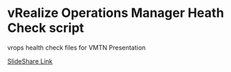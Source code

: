 # vRealize Operations Manager Heath Check script
vrops health check files for VMTN Presentation

[SlideShare Link](https://www.slideshare.net/ThomGreene/automating-troubleshooting-with-vmware-vrealize-operations-manager)


